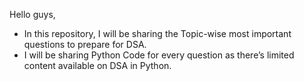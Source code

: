 Hello guys,

- In this repository, I will be sharing the Topic-wise most important questions to prepare for DSA.
- I will be sharing Python Code for every question as there’s limited content available on DSA in Python.
